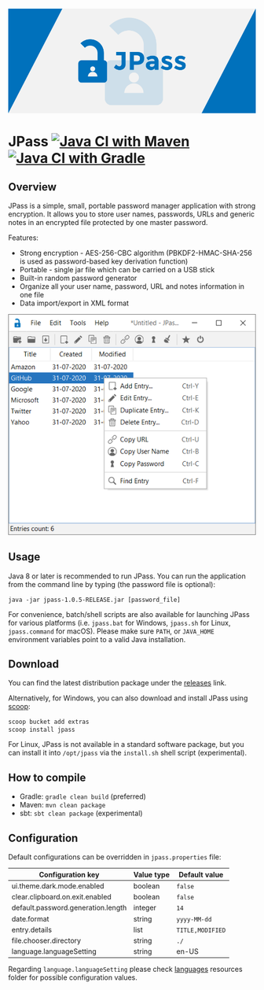 <p align="center">
 <img src="https://raw.githubusercontent.com/gaborbata/jpass/master/resources/bannerReadMe.png" width=750 align="center">
</p>

JPass [![Java CI with Maven](https://github.com/gaborbata/jpass/workflows/Java%20CI%20with%20Maven/badge.svg)](https://github.com/gaborbata/jpass/actions/workflows/maven.yml) [![Java CI with Gradle](https://github.com/gaborbata/jpass/workflows/Java%20CI%20with%20Gradle/badge.svg)](https://github.com/gaborbata/jpass/actions/workflows/gradle.yml)
=====

Overview
--------

JPass is a simple, small, portable password manager application with strong encryption. It allows you to store user names, passwords, URLs and generic notes in an encrypted file protected by one master password.

Features:

* Strong encryption - AES-256-CBC algorithm (PBKDF2-HMAC-SHA-256 is used as password-based key derivation function)
* Portable - single jar file which can be carried on a USB stick
* Built-in random password generator
* Organize all your user name, password, URL and notes information in one file
* Data import/export in XML format

![JPass](https://raw.githubusercontent.com/gaborbata/jpass/master/resources/jpass-capture.png)

Usage
-----

Java 8 or later is recommended to run JPass.
You can run the application from the command line by typing (the password file is optional):

    java -jar jpass-1.0.5-RELEASE.jar [password_file]

For convenience, batch/shell scripts are also available for launching JPass for various platforms (i.e. `jpass.bat` for Windows, `jpass.sh` for Linux, `jpass.command` for macOS).
Please make sure `PATH`, or `JAVA_HOME` environment variables point to a valid Java installation.

Download
--------

You can find the latest distribution package under the [releases](https://github.com/gaborbata/jpass/releases/latest) link.

Alternatively, for Windows, you can also download and install JPass using [scoop](https://scoop.sh/):

    scoop bucket add extras
    scoop install jpass

For Linux, JPass is not available in a standard software package,
but you can install it into `/opt/jpass` via the `install.sh` shell script (experimental).

How to compile
--------------

* Gradle: `gradle clean build` (preferred)
* Maven: `mvn clean package`
* sbt: `sbt clean package` (experimental)

Configuration
-------------

Default configurations can be overridden in `jpass.properties` file:

| Configuration key                  | Value type | Default value    |
| ---------------------------------- | ---------- | ---------------- |
| ui.theme.dark.mode.enabled         | boolean    | `false`          |
| clear.clipboard.on.exit.enabled    | boolean    | `false`          |
| default.password.generation.length | integer    | `14`             |
| date.format                        | string     | `yyyy-MM-dd`     |
| entry.details                      | list       | `TITLE,MODIFIED` |
| file.chooser.directory             | string     | `./`             |
| language.languageSetting           | string     | en-US            |

Regarding `language.languageSetting` please check
[languages](https://github.com/gaborbata/jpass/tree/master/src/main/resources/resources/languages)
resources folder for possible configuration values.

